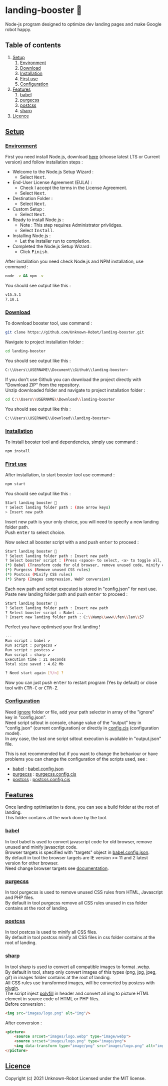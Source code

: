 # landing-booster 🚀

Node-js program designed to optimize dev landing pages and make Google robot happy.

## Table of contents
1.  [Setup](#setup)
    1.  [Environment](#environment)
    2.  [Download](#download)
    3.  [Installation](#installation)
    4.  [First use](#start)
    5.  [Configuration](#configuration)
2.  [Features](#features)
    1.  [babel](#babel)
    2.  [purgecss](#purgecss)
    3.  [postcss](#postcss)
    4.  [sharp](#sharp)
3.  [Licence](#licence)

## [Setup](#setup)
<a name="setup"></a>

### [Environment](#environment)
<a name="environment"></a>

First you need install Node.js, download [here](<https://nodejs.org/en/download/>) (choose latest LTS or Current version) and follow installation steps :<br>
- Welcome to the Node.js Setup Wizard :
    - Select <kbd>Next</kbd>.
- End-User License Agreement (EULA) :
    - Check I accept the terms in the License Agreement.
    - Select <kbd>Next</kbd>.
- Destination Folder :
    - Select <kbd>Next</kbd>.
- Custom Setup :
    - Select <kbd>Next</kbd>.
- Ready to install Node.js :
    - Note : This step requires Administrator privlidges.
    - Select <kbd>Install</kbd>.
- Installing Node.js :
    - Let the installer run to completion.
- Completed the Node.js Setup Wizard :
    - Click <kbd>Finish</kbd>.

After installation you need check Node.js and NPM installation, use command :
```sh
node -v && npm -v
```

You should see output like this :
```sh
v15.5.1
7.18.1
```

### [Download](#download)
<a name="download"></a>

To download booster tool, use command : 
```sh
git clone https://github.com/Unknown-Robot/landing-booster.git
```
Navigate to project installation folder :
```sh
cd landing-booster
```
You should see output like this :
```sh
C:\\Users\\USERNAME\\Document\\Github\\landing-booster>
```

If you don't use Github you can download the project directly with "Download ZIP" from the repository.<br>
Unzip downloaded folder and navigate to project installation folder :
```sh
cd C:\\Users\\USERNAME\\Download\\landing-booster
```
You should see output like this :
```sh
C:\\Users\\USERNAME\\Download\\landing-booster>
```

### [Installation](#installation)
<a name="installation"></a>

To install booster tool and dependencies, simply use command :
```sh
npm install
```

### [First use](#start)
<a name="start"></a>

After installation, to start booster tool use command :
```sh
npm start
```

You should see output like this :
```sh
Start landing booster 🚀
? Select landing folder path : (Use arrow keys)
> Insert new path
```

Insert new path is your only choice, you will need to specify a new landing folder path.<br>
Push <kbd>enter</kbd> to select choice.<br>

Now select all booster script with <kbd>a</kbd> and push <kbd>enter</kbd> to proceed :
```sh
Start landing booster 🚀
? Select landing folder path : Insert new path
? Select booster script : (Press <space> to select, <a> to toggle all, ...
(*) Babel (Transform code for old browser, remove unused code, minify code) [required]
(*) Purgecss (Remove unused CSS rules)
(*) Postcss (Minify CSS rules)
(*) Sharp (Images compression, WebP conversion)
```

Each new path and script executed is stored in "config.json" for next use.<br>
Paste new landing folder path and push <kbd>enter</kbd> to proceed :
```sh
Start landing booster 🚀
? Select landing folder path : Insert new path
? Select booster script : Babel ...
? Insert new landing folder path : C:\\Wamp\\www\\fen\\lan\\57
```

Perfect you have optimised your first landing !
```sh
...
Run script : babel ✔
Run script : purgecss ✔
Run script : postcss ✔
Run script : sharp ✔
Execution time : 21 seconds
Total size saved : 4.62 Mb

? Need start again [Y/n] ?
```
Now you can just push <kbd>enter</kbd> to restart program (Yes by default) or close tool with <kbd>CTR-C</kbd> or <kbd>CTR-Z</kbd>.

### [Configuration](#configuration)
<a name="configuration"></a>

Need [ignore](https://babeljs.io/docs/en/options#ignore) folder or file, add your path selector in array of the "ignore" key in "config.json".<br>
Need script sdtout in console, change value of the "output" key in "config.json" (current configuration) or directly in [config.cjs](config.cjs) (configuration model).<br>
In any case, the last one script sdtout execution is available in "output.json" file.<br>

This is not recommended but if you want to change the behaviour or have problems you can change the configuration of the scripts used, see :
  - [babel](https://babeljs.io/docs/en/options) : [babel.config.json](babel.config.json)
  - [purgecss](https://purgecss.com/configuration.html) : [purgecss.config.cjs](purgecss.config.cjs)
  - [postcss](https://github.com/postcss/postcss-cli) : [postcss.config.cjs](postcss.config.cjs)

## [Features](#features)
<a name="features"></a>
Once landing optimisation is done, you can see a build folder at the root of landing.<br>
This folder contains all the work done by the tool.<br>

### [babel](#babel)
<a name="babel"></a>
In tool babel is used to convert javascript code for old browser, remove unused and minify javascript code.<br>
Browser targets is specified with "targets" object in [babel.config.json](babel.config.json).<br>
By default in tool the browser targets are IE version >= 11 and 2 latest version for other browser.<br>
Need change browser targets see [documentation](https://babeljs.io/docs/en/babel-preset-env#targets).<br>

### [purgecss](#purgecss)
<a name="purgecss"></a>
In tool purgecss is used to remove unused CSS rules from HTML, Javascript and PHP files.<br>
By default in tool purgecss remove all CSS rules unused in css folder contains at the root of landing.<br>

### [postcss](#postcss)
<a name="postcss"></a>
In tool postcss is used to minify all CSS files.<br>
By default in tool postcss minify all CSS files in css folder contains at the root of landing.<br>

### [sharp](#sharp)
<a name="sharp"></a>
In tool sharp is used to convert all compatible images to format .webp.<br>
By default in tool, sharp only convert images of this types (png, jpg, jpeg, gif) in images folder contains at the root of landing.<br>
All CSS rules use transformed images, will be converted by postcss with [plugin](webp-in-css/plugin.js).<br>
The script inject [polyfill](webp-in-css/polyfill.js) in header and convert all img to picture HTML element in source code of HTML or PHP files.<br>
Before conversion :
```html
<img src="images/logo.png" alt="img"/>
```
After conversion :
```html
<picture>
    <source srcset="images/logo.webp" type="image/webp">
    <source srcset="images/logo.png" type="image/png">
    <img data-transform type="image/png" src="images/logo.png" alt="img"/>
</picture>
```

## [Licence](#licence)
<a name="licence"></a>
Copyright (c) 2021 Unknown-Robot Licensed under the MIT license.